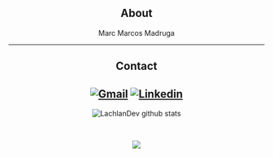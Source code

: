 <div align="center">
  
## About
Marc Marcos Madruga

-------------------

## Contact
<a href="mailto:marcmarcosmadruga@gmail.com"> ![Gmail](https://img.shields.io/badge/Gmail-D14836?style=for-the-badge&logo=gmail&logoColor=white)</a>
<a href="https://www.linkedin.com/in/marc-marcos-01510b226/">![Linkedin](https://img.shields.io/badge/LinkedIn-0077B5?style=for-the-badge&logo=linkedin&logoColor=white)</a>
-------------------

  
![LachlanDev github stats](https://github-readme-stats-git-masterrstaa-rickstaa.vercel.app/api?username=marc-marcos)

<br>

![](https://cr-skills-chart-widget.azurewebsites.net/api/api?username=marc-marcos)

 <div>